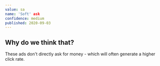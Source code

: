 ```yaml
---
value: sa
name: 'Soft' ask
confidence: medium
published: 2020-09-03
---
```


## Why do we think that?

These ads don't directly ask for money - which will often generate a higher click rate.
